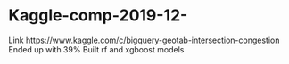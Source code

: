 # Kaggle-comp-2019-12-
Link https://www.kaggle.com/c/bigquery-geotab-intersection-congestion
Ended up with 39%
Built rf and xgboost models

